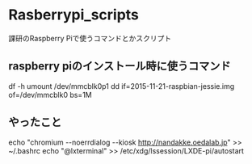 # Rasberrypi_scripts

課研のRaspberry Piで使うコマンドとかスクリプト

## raspberry piのインストール時に使うコマンド
df -h
umount /dev/mmcblk0p1
dd if=2015-11-21-raspbian-jessie.img of=/dev/mmcblk0 bs=1M

## やったこと
echo "chromium --noerrdialog --kiosk http://nandakke.oedalab.jp" >> ~/.bashrc
echo "@lxterminal" >> /etc/xdg/lssession/LXDE-pi/autostart
